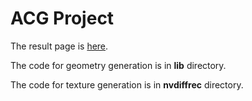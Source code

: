 # ACG Project

The result page is <a href="https://ziyuyuyuyu1.github.io/ACG-UI/">here</a>.

The code for geometry generation is in **lib** directory.

The code for texture generation is in **nvdiffrec** directory.